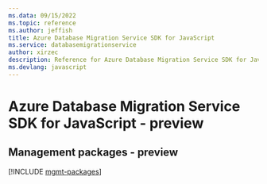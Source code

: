 ```yaml
---
ms.data: 09/15/2022
ms.topic: reference
ms.author: jeffish
title: Azure Database Migration Service SDK for JavaScript
ms.service: databasemigrationservice
author: xirzec
description: Reference for Azure Database Migration Service SDK for JavaScript
ms.devlang: javascript
---
```

# Azure Database Migration Service SDK for JavaScript - preview

## Management packages - preview
[!INCLUDE [mgmt-packages](database-migration-service-mgmt-index.md)]